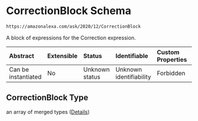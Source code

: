 # CorrectionBlock Schema

```txt
https://amazonalexa.com/ask/2020/12/CorrectionBlock
```

A block of expressions for the Correction expression.

| Abstract            | Extensible | Status         | Identifiable            | Custom Properties | Additional Properties | Access Restrictions | Defined In                                                                        |
| :------------------ | :--------- | :------------- | :---------------------- | :---------------- | :-------------------- | :------------------ | :-------------------------------------------------------------------------------- |
| Can be instantiated | No         | Unknown status | Unknown identifiability | Forbidden         | Allowed               | none                | [CorrectionBlock.json](../../schemas/CorrectionBlock.json "open original schema") |

## CorrectionBlock Type

an array of merged types ([Details](correctionblock-items.md))
